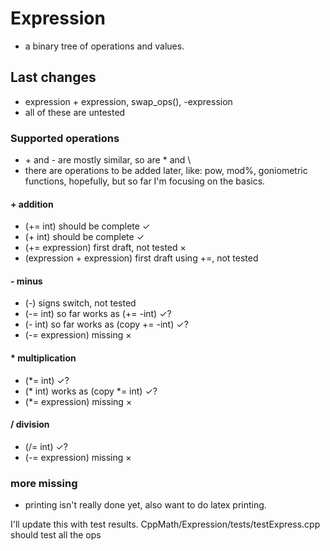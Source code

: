 # Expression  

- a binary tree of operations and values.

## Last changes

- expression \+ expression, swap_ops(), \-expression
- all of these are untested

### Supported operations

- \+ and \- are mostly similar, so are \* and \\
- there are operations to be added later, like: pow, mod%, goniometric functions, hopefully, but so far I'm focusing on the basics.

#### \+ addition  

- (\+= int) should be complete $\checkmark$
- (\+ int) should be complete $\checkmark$
- (\+= expression) first draft, not tested $\times$
- (expression \+ expression) first draft using \+=, not tested

#### \- minus

- (\-) signs switch, not tested
- (\-= int) so far works as (\+= -int) $✓$?
- (\- int) so far works as (copy \+= -int) $✓$?
- (\-= expression) missing $\times$

#### \* multiplication  

- (\*= int) $\checkmark$?  
- (\* int) works as (copy \*= int) $\checkmark$?
- (\*= expression) missing $\times$

#### / division  

- (\/= int) $\checkmark$?  
- (\-= expression) missing $\times$

### more missing

- printing isn't really done yet, also want to do latex printing.

I'll update this with test results. CppMath/Expression/tests/testExpress.cpp should test all the ops
